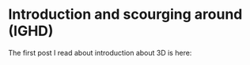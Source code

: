 # Introduction and scourging around (IGHD)

The first post I read about introduction about 3D is here:
